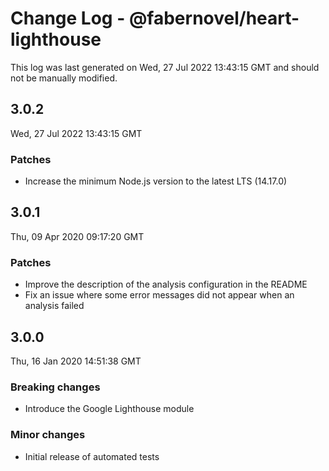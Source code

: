 # Change Log - @fabernovel/heart-lighthouse

This log was last generated on Wed, 27 Jul 2022 13:43:15 GMT and should not be manually modified.

## 3.0.2
Wed, 27 Jul 2022 13:43:15 GMT

### Patches

- Increase the minimum Node.js version to the latest LTS (14.17.0)

## 3.0.1
Thu, 09 Apr 2020 09:17:20 GMT

### Patches

- Improve the description of the analysis configuration in the README
- Fix an issue where some error messages did not appear when an analysis failed

## 3.0.0
Thu, 16 Jan 2020 14:51:38 GMT

### Breaking changes

- Introduce the Google Lighthouse module

### Minor changes

- Initial release of automated tests

